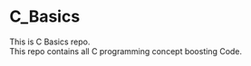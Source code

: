 # C_Basics
This is C Basics repo.
<br>This repo contains all C programming concept boosting Code.
<br>